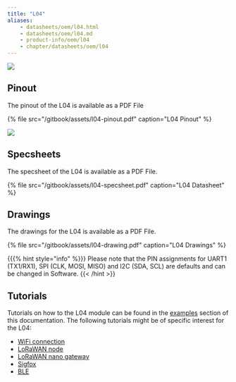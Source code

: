 ```yaml
---
title: "L04"
aliases:
    - datasheets/oem/l04.html
    - datasheets/oem/l04.md
    - product-info/oem/l04
    - chapter/datasheets/oem/l04
---
```

![](/gitbook/assets/l04-1.png)

## Pinout

The pinout of the L04 is available as a PDF File

{% file src="/gitbook/assets/l04-pinout.pdf" caption="L04 Pinout" %}

![](/gitbook/assets/l04-pinout.png)

## Specsheets

The specsheet of the L04 is available as a PDF File.

{% file src="/gitbook/assets/l04-specsheet.pdf" caption="L04 Datasheet" %}

## Drawings

The drawings for the L04 is available as a PDF File.

{% file src="/gitbook/assets/l04-drawing.pdf" caption="L04 Drawings" %}

{{{% hint style="info" %}}}
Please note that the PIN assignments for UART1 (TX1/RX1), SPI (CLK, MOSI, MISO) and I2C (SDA, SCL) are defaults and can be changed in Software.
{{< /hint >}}

## Tutorials

Tutorials on how to the L04 module can be found in the [examples](/../tutorials/introduction) section of this documentation. The following tutorials might be of specific interest for the L04:

* [WiFi connection](/../tutorials/all/wlan)
* [LoRaWAN node](/../tutorials/lora/lorawan-abp)
* [LoRaWAN nano gateway](/../tutorials/lora/lorawan-nano-gateway)
* [Sigfox](/../tutorials/sigfox)
* [BLE](/../tutorials/all/ble)

